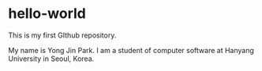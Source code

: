 # hello-world
This is my first GIthub repository.

My name is Yong Jin Park. I am a student of computer software at Hanyang University in Seoul, Korea.
